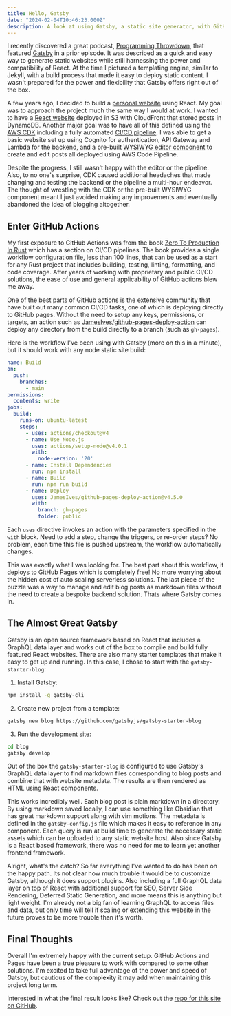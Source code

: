 ```yaml
---
title: Hello, Gatsby
date: "2024-02-04T10:46:23.000Z"
description: A look at using Gatsby, a static site generator, with GitHub Actions and Pages.
---
```


I recently discovered a great podcast, [Programming Throwdown](https://www.programmingthrowdown.com/),
that featured [Gatsby](https://www.gatsbyjs.com/) in a prior episode. It was
described as a quick and easy way to generate static websites while still
harnessing the power and compatibility of React. At the time I pictured a
templating engine, similar to Jekyll, with a build process that made it easy to
deploy static content. I wasn't prepared for the power and flexibility that
Gatsby offers right out of the box.

A few years ago, I decided to build a [personal website](https://memerson.dev/) using React. My goal was
to approach the project much the same way I would at work. I wanted to have a
[React website](https://github.com/emersonmde/memerson) deployed in S3 with CloudFront that stored posts in DynamoDB.
Another major goal was to have all of this defined using the [AWS CDK](https://github.com/emersonmde/memerson/tree/main/infrastructure) including a 
fully automated [CI/CD pipeline](https://github.com/emersonmde/memerson/blob/main/infrastructure/lib/pipeline-stack.ts). I was able to get a basic website set up using 
Cognito for authentication, API Gateway and Lambda for the backend, and a 
pre-built [WYSIWYG editor component](https://github.com/jpuri/react-draft-wysiwyg) to create and edit posts all deployed using 
AWS Code Pipeline.

Despite the progress, I still wasn't happy with the editor or the pipeline.
Also, to no one's surprise, CDK caused additional headaches that made changing
and testing the backend or the pipeline a multi-hour endeavor. The thought of
wrestling with the CDK or the pre-built WYSIWYG component meant I just avoided
making any improvements and eventually abandoned the idea of blogging
altogether. 

## Enter GitHub Actions

My first exposure to GitHub Actions was from the book [Zero To Production In Rust](https://www.zero2prod.com/index.html?country_code=US) 
which has a section on CI/CD pipelines. The book provides a single workflow 
configuration file, less than 100 lines, that can be used as a start for any Rust 
project that includes building, testing, linting, formatting, and code coverage. 
After years of working with proprietary and public CI/CD solutions, the ease of 
use and general applicability of GitHub actions blew me away.

One of the best parts of GitHub actions is the extensive community that have built 
out many common CI/CD tasks, one of which is deploying directly to GitHub pages. 
Without the need to setup any keys, permissions, or targets, an action such as 
[JamesIves/github-pages-deploy-action](https://github.com/JamesIves/github-pages-deploy-action) can deploy any directory from the build 
directly to a branch (such as `gh-pages`).

Here is the workflow I've been using with Gatsby (more on this in a minute), but it 
should work with any node static site build:

```yaml
name: Build  
on:  
  push:  
    branches:  
      - main  
permissions:  
  contents: write  
jobs:  
  build:  
    runs-on: ubuntu-latest  
    steps:  
      - uses: actions/checkout@v4  
      - name: Use Node.js  
        uses: actions/setup-node@v4.0.1  
        with:  
          node-version: '20'  
      - name: Install Dependencies  
        run: npm install  
      - name: Build  
        run: npm run build  
      - name: Deploy  
        uses: JamesIves/github-pages-deploy-action@v4.5.0  
        with:  
          branch: gh-pages  
          folder: public
```

Each `uses` directive invokes an action with the parameters specified in the `with` block. Need to add a step, change the triggers, or re-order steps? No problem, each time this file is pushed upstream, the workflow automatically changes. 

This was exactly what I was looking for. The best part about this workflow, it deploys 
to GitHub Pages which is completely free! No more worrying about the hidden cost 
of auto scaling serverless solutions. The last piece of the puzzle was a way to 
manage and edit blog posts as markdown files without the need to create a bespoke backend solution. Thats where Gatsby comes in.

## The Almost Great Gatsby

Gatsby is an open source framework based on React that includes a GraphQL data 
layer and works out of the box to compile and build fully featured React 
websites. There are also many starter templates that make it easy to get up 
and running. In this case, I chose to start with the `gatsby-starter-blog`:

1. Install Gatsby:
```sh
npm install -g gatsby-cli
```

2. Create new project from a template:
```sh
gatsby new blog https://github.com/gatsbyjs/gatsby-starter-blog
```

3. Run the development site:
```sh
cd blog
gatsby develop
```

Out of the box the `gatsby-starter-blog` is configured to use Gatsby's GraphQL data 
layer to find markdown files corresponding to blog posts and combine that with website
metadata. The results are then rendered as HTML using React components.

This works incredibly well. Each blog post is plain markdown in a directory. By using 
markdown saved locally, I can use something like Obsidian that has great markdown 
support along with vim motions. The metadata is defined in the `gatsby-config.js` 
file which makes it easy to reference in any component. Each query is run at build 
time to generate the necessary static assets which can be uploaded to any 
static website host. Also since Gatsby is a React based framework, there was no 
need for me to learn yet another frontend framework. 

Alright, what's the catch? So far everything I've wanted to do has been on the 
happy path. Its not clear how much trouble it would be to customize Gatsby, 
although it does support plugins. Also including a full GraphQL data layer on 
top of React with additional support for SEO, Server Side Rendering, Deferred 
Static Generation, and more means this is anything but light weight. I'm already 
not a big fan of learning GraphQL to access files and data, but only time will tell 
if scaling or extending this website in the future proves to be more trouble than 
it's worth. 

## Final Thoughts

Overall I'm extremely happy with the current setup. GitHub Actions and Pages have 
been a true pleasure to work with compared to some other solutions. I'm excited to 
take full advantage of the power and speed of Gatsby, but cautious of the complexity 
it may add when maintaining this project long term. 

Interested in what the final result looks like? Check out the [repo for this site on 
GitHub](https://github.com/emersonmde/emersonmde.github.io).